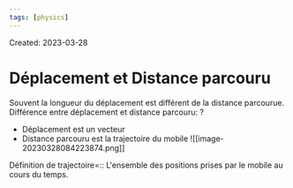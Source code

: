 ```yaml
---
tags: [physics] 
---
```

Created: 2023-03-28

# Déplacement et Distance parcouru
Souvent la longueur du déplacement est différent de la distance parcourue. Différence entre déplacement et distance parcouru:
?
- Déplacement est un vecteur
- Distance parcouru est la trajectoire du mobile
![[image-20230328084223874.png]]
<!--SR:!2024-03-01,192,228-->

Définition de trajectoire=:: L'ensemble des positions prises par le mobile au cours du temps.
<!--SR:!2024-04-24,87,210-->